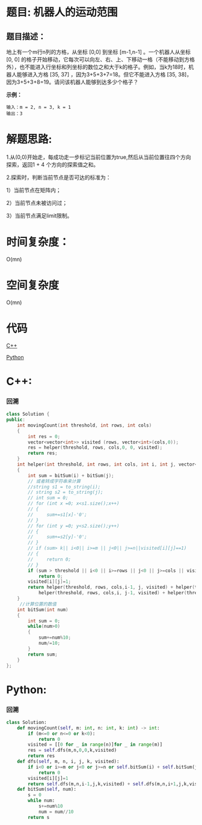 # 题目: 机器人的运动范围

## 题目描述：
地上有一个m行n列的方格，从坐标 [0,0] 到坐标 [m-1,n-1] 。一个机器人从坐标 [0, 0] 的格子开始移动，它每次可以向左、右、上、下移动一格（不能移动到方格外），也不能进入行坐标和列坐标的数位之和大于k的格子。例如，当k为18时，机器人能够进入方格 [35, 37] ，因为3+5+3+7=18。但它不能进入方格 [35, 38]，因为3+5+3+8=19。请问该机器人能够到达多少个格子？
  
  **示例：**
  ```
输入：m = 2, n = 3, k = 1
输出：3
  ```
  
# 解题思路:
1.从(0,0)开始走，每成功走一步标记当前位置为true,然后从当前位置往四个方向探索，返回1 + 4 个方向的探索值之和。

2.探索时，判断当前节点是否可达的标准为：

1）当前节点在矩阵内；

2）当前节点未被访问过；

3）当前节点满足limit限制。

# 时间复杂度：
O(mn)
# 空间复杂度
 O(mn)
# 代码

[C++](./RobotMove.cpp)

[Python](./RobotMove.py)

# C++: 
###  回溯
```c++
class Solution {
public:
    int movingCount(int threshold, int rows, int cols)
    {
        int res = 0;
        vector<vector<int>> visited (rows, vector<int>(cols,0));
        res = helper(threshold, rows, cols,0, 0, visited);
        return res;
    }
    int helper(int threshold, int rows, int cols, int i, int j, vector<vector<int>> &visited)
    {
        int sum = bitSum(i) + bitSum(j);
        // 或者转成字符串来计算
        //string s1 = to_string(i);
        // string s2 = to_string(j);
        // int sum = 0;
        // for (int x =0; x<s1.size();x++)
        // {
        //     sum+=s1[x]-'0';
        // }
        // for (int y =0; y<s2.size();y++)
        // {
        //     sum+=s2[y]-'0';
        // }
        // if (sum> k|| i<0|| i>=m || j<0|| j>=n||visited[i][j]==1)
        // {
        //     return 0;
        // }
        if (sum > threshold || i<0 || i>=rows || j<0 || j>=cols || visited[i][j]==1)
            return 0;
        visited[i][j]=1;
        return helper(threshold, rows, cols,i-1, j, visited) + helper(threshold, rows, cols,i+1, j, visited) +
            helper(threshold, rows, cols,i, j-1, visited) + helper(threshold, rows, cols,i, j+1, visited) + 1;
    }
     //计算位置的数值
    int bitSum(int num)
    {
        int sum = 0;
        while(num>0)
        {
            sum+=num%10;
            num/=10;
        }
        return sum;
    }
};
```
# Python:
###  回溯
```python
class Solution:
    def movingCount(self, m: int, n: int, k: int) -> int:
        if (m<=0 or n<=0 or k<0):
            return 0
        visited = [[0 for _ in range(n)]for _ in range(m)]
        res = self.dfs(m,n,0,0,k,visited)
        return res
    def dfs(self, m, n, i, j, k, visited):
        if i<0 or i>=m or j<0 or j>=n or self.bitSum(i) + self.bitSum(j) >k or visited[i][j]==1:
            return 0
        visited[i][j]=1
        return self.dfs(m,n,i-1,j,k,visited) + self.dfs(m,n,i+1,j,k,visited) + self.dfs(m,n,i,j+1,k,visited) +  self.dfs(m,n,i,j-1,k,visited) + 1
    def bitSum(self, num):
        s = 0
        while num:
            s+=num%10
            num = num//10
        return s
```


